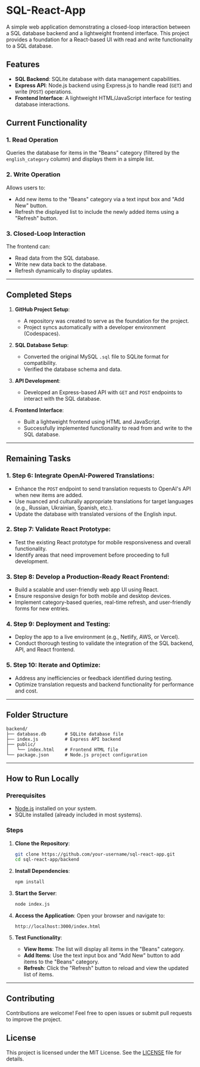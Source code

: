 # SQL-React-App

A simple web application demonstrating a closed-loop interaction between a SQL database backend and a lightweight frontend interface. This project provides a foundation for a React-based UI with read and write functionality to a SQL database.

## Features

- **SQL Backend**: SQLite database with data management capabilities.
- **Express API**: Node.js backend using Express.js to handle read (`GET`) and write (`POST`) operations.
- **Frontend Interface**: A lightweight HTML/JavaScript interface for testing database interactions.

## Current Functionality

### 1. **Read Operation**
Queries the database for items in the "Beans" category (filtered by the `english_category` column) and displays them in a simple list.

### 2. **Write Operation**
Allows users to:
- Add new items to the "Beans" category via a text input box and "Add New" button.
- Refresh the displayed list to include the newly added items using a "Refresh" button.

### 3. **Closed-Loop Interaction**
The frontend can:
- Read data from the SQL database.
- Write new data back to the database.
- Refresh dynamically to display updates.

---

## Completed Steps

1. **GitHub Project Setup**:
   - A repository was created to serve as the foundation for the project.
   - Project syncs automatically with a developer environment (Codespaces).

2. **SQL Database Setup**:
   - Converted the original MySQL `.sql` file to SQLite format for compatibility.
   - Verified the database schema and data.

3. **API Development**:
   - Developed an Express-based API with `GET` and `POST` endpoints to interact with the SQL database.

4. **Frontend Interface**:
   - Built a lightweight frontend using HTML and JavaScript.
   - Successfully implemented functionality to read from and write to the SQL database.

---

## Remaining Tasks

### 1. **Step 6: Integrate OpenAI-Powered Translations**:
   - Enhance the `POST` endpoint to send translation requests to OpenAI's API when new items are added.
   - Use nuanced and culturally appropriate translations for target languages (e.g., Russian, Ukrainian, Spanish, etc.).
   - Update the database with translated versions of the English input.

### 2. **Step 7: Validate React Prototype**:
   - Test the existing React prototype for mobile responsiveness and overall functionality.
   - Identify areas that need improvement before proceeding to full development.

### 3. **Step 8: Develop a Production-Ready React Frontend**:
   - Build a scalable and user-friendly web app UI using React.
   - Ensure responsive design for both mobile and desktop devices.
   - Implement category-based queries, real-time refresh, and user-friendly forms for new entries.

### 4. **Step 9: Deployment and Testing**:
   - Deploy the app to a live environment (e.g., Netlify, AWS, or Vercel).
   - Conduct thorough testing to validate the integration of the SQL backend, API, and React frontend.

### 5. **Step 10: Iterate and Optimize**:
   - Address any inefficiencies or feedback identified during testing.
   - Optimize translation requests and backend functionality for performance and cost.

---

## Folder Structure

```
backend/
├── database.db       # SQLite database file
├── index.js          # Express API backend
├── public/
│   └── index.html    # Frontend HTML file
└── package.json      # Node.js project configuration
```

---

## How to Run Locally

### Prerequisites
- [Node.js](https://nodejs.org/) installed on your system.
- SQLite installed (already included in most systems).

### Steps

1. **Clone the Repository**:
   ```bash
   git clone https://github.com/your-username/sql-react-app.git
   cd sql-react-app/backend
   ```

2. **Install Dependencies**:
   ```bash
   npm install
   ```

3. **Start the Server**:
   ```bash
   node index.js
   ```

4. **Access the Application**:
   Open your browser and navigate to:
   ```
   http://localhost:3000/index.html
   ```

5. **Test Functionality**:
   - **View Items**: The list will display all items in the "Beans" category.
   - **Add Items**: Use the text input box and "Add New" button to add items to the "Beans" category.
   - **Refresh**: Click the "Refresh" button to reload and view the updated list of items.

---

## Contributing

Contributions are welcome! Feel free to open issues or submit pull requests to improve the project.

## License

This project is licensed under the MIT License. See the [LICENSE](LICENSE) file for details.